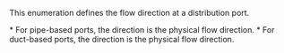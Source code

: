 This enumeration defines the flow direction at a distribution port.

\* For pipe-based ports, the direction is the physical flow direction.
\* For duct-based ports, the direction is the physical flow direction.
